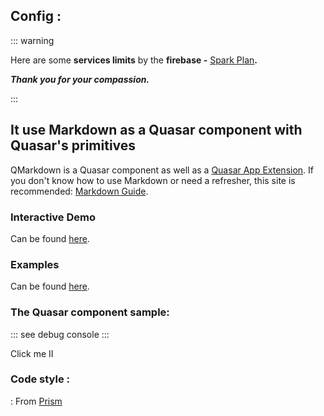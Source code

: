 
## Config :

::: warning

Here are some **services limits** by the **firebase -** [Spark Plan](https://firebase.google.com/pricing?authuser=0)**.**

***Thank you for your compassion.***

:::

## It use Markdown as a Quasar component with Quasar's primitives

 QMarkdown is a Quasar component as well as a [Quasar App Extension](https://v1.quasar.dev/app-extensions/introduction).
 If you don't know how to use Markdown or need a refresher,
 this site is recommended: [Markdown Guide](https://www.markdownguide.org/).
 
### Interactive Demo
Can be found [here](https://quasarframework.github.io/quasar-ui-qmarkdown/demo).

### Examples
Can be found [here](https://quasarframework.github.io/quasar-ui-qmarkdown/examples).

### The Quasar component sample: 

:::
       see debug console
:::
      
<div class="fit row flex-center" vue-cmp-wrapper>
 <vue-cmp>
    <q-btn  class="q-py-sm q-px-md" rounded size="lg" color="accent" @click="clg">
             Click me II
    </q-btn>
 </vue-cmp>
</div>

### Code style :
:   From
[ Prism ](https://prismjs.com)


